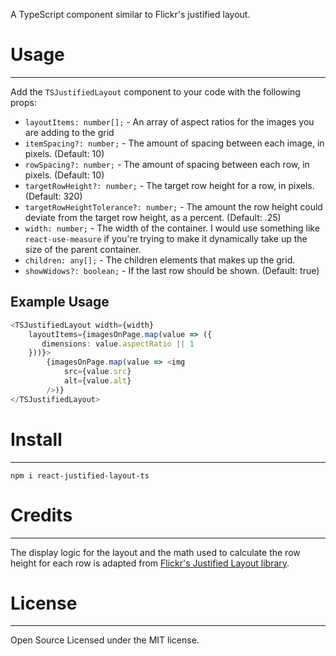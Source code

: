A TypeScript component similar to Flickr's justified layout.

# Usage

---
Add the `TSJustifiedLayout` component to your code with the following props:
- `layoutItems: number[];` - An array of aspect ratios for the images you are adding to the grid
- `itemSpacing?: number;` - The amount of spacing between each image, in pixels. (Default: 10)
- `rowSpacing?: number;` - The amount of spacing between each row, in pixels. (Default: 10)
- `targetRowHeight?: number;` - The target row height for a row, in pixels. (Default: 320)
- `targetRowHeightTolerance?: number;` - The amount the row height could deviate from the target row height, as a percent. (Default: .25)
- `width: number;` - The width of the container. I would use something like `react-use-measure` if you're trying to make it dynamically take up the size of the parent container.
- `children: any[];` - The children elements that makes up the grid.
- `showWidows?: boolean;` - If the last row should be shown. (Default: true)

## Example Usage
```typescript jsx
<TSJustifiedLayout width={width}
    layoutItems={imagesOnPage.map(value => ({
       dimensions: value.aspectRatio || 1
    }))}>
        {imagesOnPage.map(value => <img
            src={value.src}
            alt={value.alt}
        />)}
</TSJustifiedLayout>
```

# Install

---
`npm i react-justified-layout-ts`

# Credits

--- 
The display logic for the layout and the math used to calculate the row height for each row is adapted from [Flickr's Justified Layout library](https://github.com/flickr/justified-layout).

# License

---
Open Source Licensed under the MIT license.